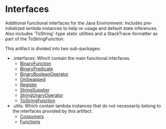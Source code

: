 # Interfaces

Additional functional interfaces for the Java Environment.
Includes pre-initialized lambda instances to help re-usage
and default state inferences.
Also includes 'ToString'-type static utilities and a StackTrace-formatter as part of the ToStringFunction.

This artifact is divided into two sub-packages:

- .interfaces: Which contain the main functional interfaces.
    - [BinaryFunction](https://html-preview.github.io/?url=https://github.com/Skylarkarms/Interfaces/blob/main/javadoc/interfaces/BinaryFunction.html)
    - [BinaryPredicate](https://html-preview.github.io/?url=https://github.com/Skylarkarms/Interfaces/blob/main/javadoc/interfaces/BinaryPredicate.html)
    - [BinaryBooleanOperator](https://html-preview.github.io/?url=https://github.com/Skylarkarms/Interfaces/blob/main/javadoc/interfaces/BinaryBooleanOperator.html)
    - [OnSwapped](https://html-preview.github.io/?url=https://github.com/Skylarkarms/Interfaces/blob/main/javadoc/interfaces/OnSwapped.html)
    - [Register](https://html-preview.github.io/?url=https://github.com/Skylarkarms/Interfaces/blob/main/javadoc/interfaces/Register.html)
    - [StringSupplier](https://html-preview.github.io/?url=https://github.com/Skylarkarms/Interfaces/blob/main/javadoc/interfaces/StringSupplier.html)
    - [StringUnaryOperator](https://html-preview.github.io/?url=https://github.com/Skylarkarms/Interfaces/blob/main/javadoc/interfaces/StringUnaryOperator.html)
    - [ToStringFunction](https://html-preview.github.io/?url=https://github.com/Skylarkarms/Interfaces/blob/main/javadoc/interfaces/ToStringFunction.html)
- .utils: Which contain lambda instances that do not necessarily belong to the interfaces provided by this artifact.
    - [Consumers](https://html-preview.github.io/?url=https://github.com/Skylarkarms/Interfaces/blob/main/javadoc/utils/Consumers.html)
    - [Functions](https://html-preview.github.io/?url=https://github.com/Skylarkarms/Interfaces/blob/main/javadoc/utils/Functions.html)